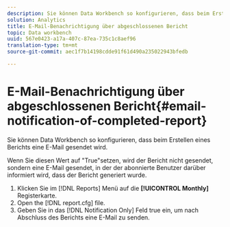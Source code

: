 ```yaml
---
description: Sie können Data Workbench so konfigurieren, dass beim Erstellen eines Berichts eine E-Mail gesendet wird.
solution: Analytics
title: E-Mail-Benachrichtigung über abgeschlossenen Bericht
topic: Data workbench
uuid: 567e0423-a17a-407c-87ea-735c1c8aef96
translation-type: tm+mt
source-git-commit: aec1f7b14198cdde91f61d490a235022943bfedb

---
```



# E-Mail-Benachrichtigung über abgeschlossenen Bericht{#email-notification-of-completed-report}

Sie können Data Workbench so konfigurieren, dass beim Erstellen eines Berichts eine E-Mail gesendet wird.

Wenn Sie diesen Wert auf &quot;True&quot;setzen, wird der Bericht nicht gesendet, sondern eine E-Mail gesendet, in der der abonnierte Benutzer darüber informiert wird, dass der Bericht generiert wurde.

1. Klicken Sie im [!DNL Reports] Menü auf die **[!UICONTROL Monthly]** Registerkarte.
1. Open the [!DNL report.cfg] file.
1. Geben Sie in das [!DNL Notification Only] Feld true ein, um nach Abschluss des Berichts eine E-Mail zu senden.
